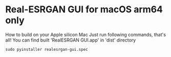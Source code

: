 # Real-ESRGAN GUI for macOS arm64 only

How to build on your Apple silicon Mac
Just run following commands, that's all! You can find built 'RealESRGAN GUI.app' in 'dist' directory
```
sudo pyinstaller realesrgan-gui.spec
```
